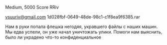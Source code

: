 Medium, 5000 Score
RRiv

vsuuriv@gmail.com
1d028fbf-0649-48de-98c1-c1f8ea9f6385.rar

Нам в руки попала флешка негодяя, укравшего файлы с наших машин. Мы едва успели, он уже начал уничтожать улики. Помоги нам выяснить, было ли украдено что-то конфиденциальное

